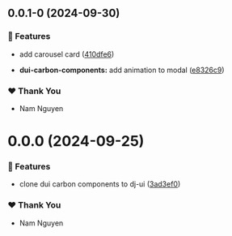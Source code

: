 ## 0.0.1-0 (2024-09-30)


### 🚀 Features

- add carousel card ([410dfe6](https://github.com/namnguyen191/namnguyen191-org/commit/410dfe6))

- **dui-carbon-components:** add animation to modal ([e8326c9](https://github.com/namnguyen191/namnguyen191-org/commit/e8326c9))


### ❤️  Thank You

- Nam Nguyen

# 0.0.0 (2024-09-25)


### 🚀 Features

- clone dui carbon components to dj-ui ([3ad3ef0](https://github.com/namnguyen191/namnguyen191-org/commit/3ad3ef0))


### ❤️  Thank You

- Nam Nguyen